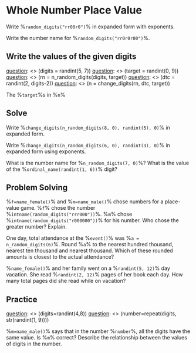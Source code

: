 # Whole Number Place Value

Write %`random_digits("rr00r0")`% in expanded form with exponents.

Write the number name for %`random_digits("rr0r0r00")`%.

## Write the values of the given digits

[question]: <> (config.count = 3)
[question]: <> (digits = randint(5, 7))
[question]: <> (target = randint(0, 9))
[question]: <> (rn = n_random_digits(digits, target))
[question]: <> (dtc = randint(2, digits-2))
[question]: <> (n = change_digits(rn, dtc, target))

The %`target`%s in %`n`%

## Solve

[question]: <> (config.count = 1)

Write %`change_digits(n_random_digits(8, 0), randint(5), 0)`% in expanded form.

Write %`change_digits(n_random_digits(6, 0), randint(3), 0)`% in expanded form using exponents.

What is the number name for %`n_random_digits(7, 0)`%? What is the value of the %`ordinal_name(randint(1, 6))`% digit?

## Problem Solving

%`f=name_female()`% and %`m=name_male()`% chose numbers for a place-value game. %`f`% chose the number %`intname(random_digits("rrr000"))`%. %`m`% chose %`intname(random_digits("r000000"))`% for his number. Who chose the greater number? Explain.

One day, total attendance at the %`event()`% was %`a = n_random_digits(6)`%. Round %`a`% to the nearest hundred thousand, nearest ten thousand and nearest thousand. Which of these rounded amounts is closest to the actual attendance?

%`name_female()`% and her family went on a %`randint(5, 12)`% day vacation. She read %`randint(2, 12)`% pages of her book each day. How many total pages did she read while on vacation?

## Practice

[question]: <> (digits=randint(4,8))
[question]: <> (number=repeat(digits, str(randint(1, 9))))

%`m=name_male()`% says that in the number %`number`%, all the digits have the same value. Is %`m`% correct? Describe the relationship between the values of digits in the number.
